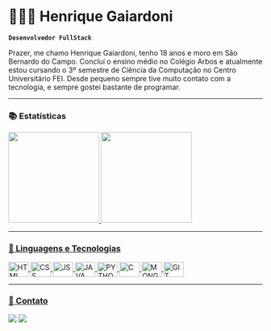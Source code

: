 # 👨🏻‍💻 Henrique Gaiardoni

**`Desenvolvedor FullStack`**

Prazer, me chamo Henrique Gaiardoni, tenho 18 anos e moro em São Bernardo do Campo. Concluí o ensino médio no Colégio Arbos e atualmente estou cursando o 3º semestre de Ciência da Computação no Centro Universitário FEI. Desde pequeno sempre tive muito contato com a tecnologia, e sempre gostei bastante de programar.

---

### 📚 Estatísticas

<div>
    <a href="https://github.com/henriquegsantanna">
    <img height="180cm" src="https://github-readme-stats.vercel.app/api?username=henriquegsantanna&show_icons=true&theme=dark&include_all_commits=true&count_private=true"/>
    <img height="180cm" src="https://github-readme-stats.vercel.app/api/top-langs/?username=henriquegsantanna&layout=compact&langs_count=16&theme=dark"/>
</div>

---

### 🤖 Linguagens e Tecnologias

<div style="display: inline_block">
<img align="center" alt="HTML" height="30" width="40" <img src="https://cdn.jsdelivr.net/gh/devicons/devicon@latest/icons/html5/html5-original-wordmark.svg"/>
<img align="center" alt="CSS" height="30" width="40" <img src="https://cdn.jsdelivr.net/gh/devicons/devicon@latest/icons/css3/css3-original-wordmark.svg"/>
<img align="center" alt="JS" height="30" width="40" <img src="https://cdn.jsdelivr.net/gh/devicons/devicon@latest/icons/javascript/javascript-original.svg"/>
<img align="center" alt="JAVA" height="30" width="40" <img src="https://cdn.jsdelivr.net/gh/devicons/devicon@latest/icons/java/java-original-wordmark.svg" />
<img align="center" alt="PYTHON" height="30" width="40" <img src="https://cdn.jsdelivr.net/gh/devicons/devicon@latest/icons/python/python-original-wordmark.svg"/>
<img align="center" alt="C" height="30" width="40" <img src="https://cdn.jsdelivr.net/gh/devicons/devicon@latest/icons/c/c-original.svg"/>
<img align="center" alt="MONGODB" height="30" width="40" <img src="https://cdn.jsdelivr.net/gh/devicons/devicon@latest/icons/mongodb/mongodb-original-wordmark.svg"/>
<img align="center" alt="GIT" height="30" width="40" <img src="https://cdn.jsdelivr.net/gh/devicons/devicon@latest/icons/git/git-original.svg"/>

---

### 📱 Contato

<div>
    <a href="mailto:henriquegsantanna@gmail.com" target="_blank"><img src="https://img.shields.io/badge/-Gmail-%23333?style=for-the-badge&logo=gmail&logo=gmail&logoColor=white" target="_blank"></a>
    <a href="https://www.linkedin.com/in/henrique-gaiardoni-140b18314" target="_blank"><img src="https://img.shields.io/badge/-LinkedIn-%230077B5?style=for-the-badge&logo=linkedin&logo=linkedin&logoColor=white" target="_blank"></a>
</div>
